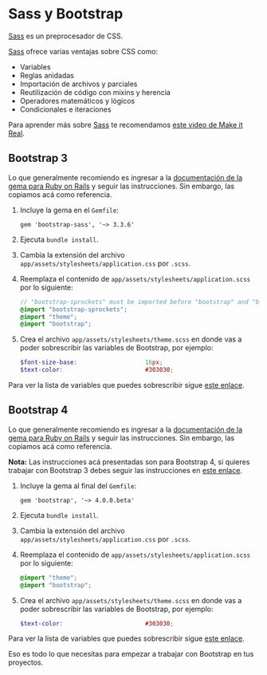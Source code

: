 # Sass y Bootstrap

[Sass](http://sass-lang.com/) es un preprocesador de CSS.

[Sass](http://sass-lang.com/) ofrece varias ventajas sobre CSS como:

* Variables
* Reglas anidadas
* Importación de archivos y parciales
* Reutilización de código con mixins y herencia
* Operadores matemáticos y lógicos
* Condicionales e iteraciones

Para aprender más sobre [Sass](http://sass-lang.com/) te recomendamos [este video de Make it Real](https://youtu.be/OaX0Jg88t8s).

## Bootstrap 3

Lo que generalmente recomiendo es ingresar a la [documentación de la gema para Ruby on Rails](https://github.com/twbs/bootstrap-sass#a-ruby-on-rails) y seguir las instrucciones. Sin embargo, las copiamos acá como referencia.

1. Incluye la gema en el `Gemfile`:

    ```
    gem 'bootstrap-sass', '~> 3.3.6'
    ```

2. Ejecuta `bundle install`.

3. Cambia la extensión del archivo `app/assets/stylesheets/application.css` por `.scss`.

4. Reemplaza el contenido de `app/assets/stylesheets/application.scss` por lo siguiente:

    ```scss
    // "bootstrap-sprockets" must be imported before "bootstrap" and "bootstrap/variables"
    @import "bootstrap-sprockets";
    @import "theme";
    @import "bootstrap";
    ```

5. Crea el archivo `app/assets/stylesheets/theme.scss` en donde vas a poder sobrescribir las variables de Bootstrap, por ejemplo:

    ```scss
    $font-size-base:                   16px;
    $text-color:                       #303030;
    ````

Para ver la lista de variables que puedes sobrescribir sigue [este enlace](https://github.com/twbs/bootstrap-sass/blob/master/assets/stylesheets/bootstrap/_variables.scss).

## Bootstrap 4

Lo que generalmente recomiendo es ingresar a la [documentación de la gema para Ruby on Rails](https://github.com/twbs/bootstrap-rubygem#a-ruby-on-rails) y seguir las instrucciones. Sin embargo, las copiamos acá como referencia.

**Nota:** Las instrucciones acá presentadas son para Bootstrap 4, si quieres trabajar con Bootstrap 3 debes seguir las instrucciones en [este enlace](https://github.com/twbs/bootstrap-sass#a-ruby-on-rails).

1. Incluye la gema al final del `Gemfile`:

    ```
    gem 'bootstrap', '~> 4.0.0.beta'
    ```

2. Ejecuta `bundle install`.

3. Cambia la extensión del archivo `app/assets/stylesheets/application.css` por `.scss`.

4. Reemplaza el contenido de `app/assets/stylesheets/application.scss` por lo siguiente:

    ```scss
    @import "theme";
    @import "bootstrap";
    ```

5. Crea el archivo `app/assets/stylesheets/theme.scss` en donde vas a poder sobrescribir las variables de Bootstrap, por ejemplo:

    ```scss
    $text-color:                       #303030;
    ````

Para ver la lista de variables que puedes sobrescribir sigue [este enlace](https://github.com/twbs/bootstrap-sass/blob/master/assets/stylesheets/bootstrap/_variables.scss).

Eso es todo lo que necesitas para empezar a trabajar con Bootstrap en tus proyectos.
